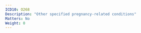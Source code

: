 ```yaml
---
ICD10: O268
Description: "Other specified pregnancy-related conditions"
Matters: No
Weight: 0
---
```

